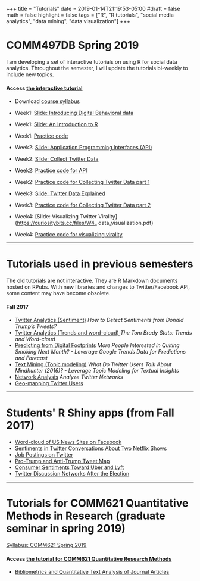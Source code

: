 +++
title = "Tutorials"
date = 2019-01-14T21:19:53-05:00
#draft = false
math = false
highlight = false
tags = ["R", "R tutorials", "social media analytics", "data mining", "data visualization"]
+++
# COMM497DB Spring 2019

I am developing a set of interactive tutorials on using R for social data analytics. Throughout the semester, I will update the tutorials bi-weekly to include new topics. 

#### Access [the interactive tutorial](https://curiositybits.shinyapps.io/R_social_data_analytics/)

* Download [course syllabus](https://curiositybits.cc/files/497db_syllabus.pdf)

* Week1: [Slide: Introducing Digital Behavioral data](https://curiositybits.cc/files/W1_1.pdf) 

* Week1: [Slide: An Introduction to R](https://curiositybits.cc/files/W1_2.pdf) 

* Week1: [Practice code](https://curiositybits.cc/files/W1_install_libraries_and_explore_data_frames.R) 

* Week2: [Slide: Application Programming Interfaces (API)](https://curiositybits.cc/files/W2_1.pdf) 

* Week2: [Slide: Collect Twitter Data](https://curiositybits.cc/files/W2_2.pdf) 

* Week2: [Practice code for API](https://curiositybits.cc/files/W2_API.R) 

* Week2: [Practice code for Collecting Twitter Data part 1](https://curiositybits.cc/files/W2_TW1.R) 

* Week3: [Slide: Twitter Data Explained](https://curiositybits.cc/files/W3_1.pdf) 

* Week3: [Practice code for Collecting Twitter Data part 2](https://curiositybits.cc/files/W3_TW2.R) 

* Week4: [Slide: Visualizing Twitter Virality](https://curiositybits.cc/files/W4_ data_visualization.pdf) 

* Week4: [Practice code for visualizing virality](https://curiositybits.cc/files/W4_visualizing_virality.R) 

--- 
# Tutorials used in previous semesters
The old tutorials are not interactive. They are R Markdown documents hosted on RPubs. With new libraries and changes to Twitter/Facebook API, some content may have become obsolete. 

#### Fall 2017

* [Twitter Analytics (Sentiment)](http://rpubs.com/cosmopolitanvan/tweetsentiment) _How to Detect Sentiments from Donald Trump’s Tweets?_
* [Twitter Analytics (Trends and word-cloud) ](http://rpubs.com/cosmopolitanvan/trends_wordcloud) _The Tom Brady Stats: Trends and Word-cloud_
* [Predicting from Digital Footprints](http://rpubs.com/cosmopolitanvan/googletrends) _More People Interested in Quiting Smoking Next Month? - Leverage Google Trends Data for Predictions and Forecast_
* [Text Mining (Topic modeling)](http://rpubs.com/cosmopolitanvan/topicmodeling) _What Do Twitter Users Talk About Mindhunter (2016)? - Leverage Topic Modeling for Textual Insights_
* [Network Analysis](http://rpubs.com/cosmopolitanvan/twitternetworks) _Analyze Twitter Networks_
* [Geo-mapping Twitter Users](http://rpubs.com/cosmopolitanvan/327345) 

--- 
# Students' R Shiny apps (from Fall 2017)
* [Word-cloud of US News Sites on Facebook](https://mselimyilmaz.shinyapps.io/us_news_sites_on_facebook_2_may_2017/) 
* [Sentiments in Twitter Conversations About Two Netflix Shows](https://curiositybits.shinyapps.io/natalia_app/)
* [Job Postings on Twitter](https://curiositybits.shinyapps.io/Ariella_app/) 
* [Pro-Trump and Anti-Trump Tweet Map](https://collinproehlcomm492.shinyapps.io/commfinalappproject/) 
* [Consumer Sentiments Toward Uber and Lyft](https://rkellycomm497finalproject.shinyapps.io/Comm497_FinalProject/) 
* [Twitter Discussion Networks After the Election](https://curiositybits.shinyapps.io/Jacob_app/) 

--- 
# Tutorials for COMM621 Quantitative Methods in Research (graduate seminar in spring 2019)

[Syllabus: COMM621 Spring 2019](https://curiositybits.cc/files/comm621_spring2019.pdf)

#### Access [the tutorial for COMM621 Quantitative Research Methods](https://rpubs.com/cosmopolitanvan/comm621_prettydoc)


* [Bibliometrics and Quantitative Text Analysis of Journal Articles](http://rpubs.com/cosmopolitanvan/textanalysis) 